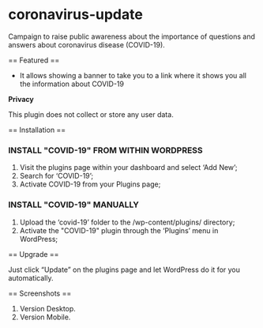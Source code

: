 # coronavirus-update


Campaign to raise public awareness about the importance of questions and answers about coronavirus disease (COVID-19).

== Featured ==

* It allows showing a banner to take you to a link where it shows you all the information about COVID-19

**Privacy**

This plugin does not collect or store any user data.

== Installation ==

### INSTALL "COVID-19" FROM WITHIN WORDPRESS

1. Visit the plugins page within your dashboard and select ‘Add New’;
1. Search for ‘COVID-19’;
1. Activate COVID-19 from your Plugins page;

### INSTALL "COVID-19" MANUALLY

1. Upload the ‘covid-19’ folder to the /wp-content/plugins/ directory;
1. Activate the "COVID-19" plugin through the ‘Plugins’ menu in WordPress;

== Upgrade ==

Just click “Update” on the plugins page and let WordPress do it for you automatically.

== Screenshots ==

1. Version Desktop.
2. Version Mobile.
